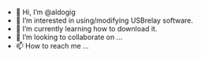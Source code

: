 - 👋 Hi, I’m @aldogig
- 👀 I’m interested in using/modifying USBrelay software.
- 🌱 I’m currently learning how to download it.
- 💞️ I’m looking to collaborate on ...
- 📫 How to reach me ...

<!---
aldogig/aldogig is a ✨ special ✨ repository because its `README.md` (this file) appears on your GitHub profile.
You can click the Preview link to take a look at your changes.
--->
